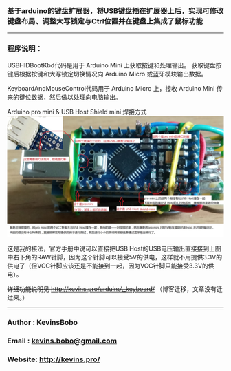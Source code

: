### 基于arduino的键盘扩展器，将USB键盘插在扩展器上后，实现可修改键盘布局、调整大写锁定与Ctrl位置并在键盘上集成了鼠标功能

---

### 程序说明：
USBHIDBootKbd代码是用于 Arduino Mini 上获取按键和处理输出。
获取键盘按键后根据按键和大写锁定切换情况向 Arduino Micro 或蓝牙模块输出数据。

KeyboardAndMouseControl代码用于 Arduino Micro 上，接收 Arduino Mini 传来的键位数据，然后做以处理向电脑输出。

Arduino pro mini & USB Host Shield mini 焊接方式
<img src="https://raw.githubusercontent.com/KevinsBobo/arduino_keyboard/master/pro_mini_usb_host_焊接方式.jpg" whdth="100%"/>

这是我的接法，官方手册中说可以直接把USB Host的USB电压输出直接接到上图中右下角的RAW针脚，因为这个针脚可以接受5V的供电，这样就不用提供3.3V的供电了（但VCC针脚应该还是不能接到一起，因为VCC针脚只能接受3.3V的供电）。

~~详细功能说明见 http://kevins.pro/arduino\_keyboard/~~ （博客迁移，文章没有迁过来。）

---

### Author : KevinsBobo
### Email  : kevins.bobo@gmail.com
### Website: http://kevins.pro/
